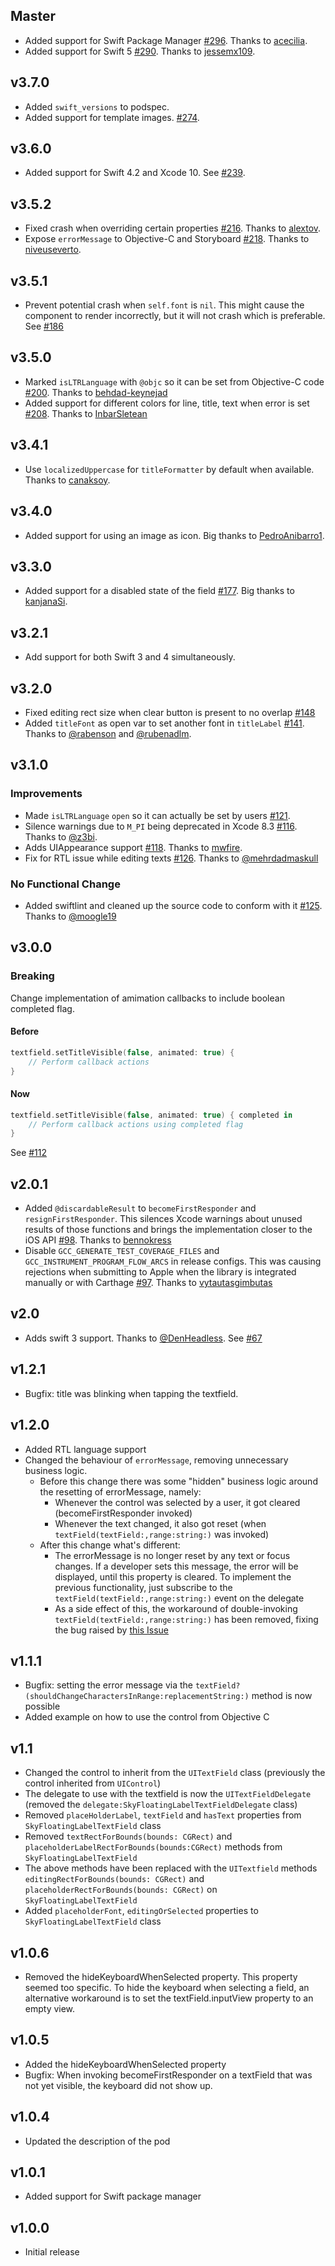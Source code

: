 Master
------

* Added support for Swift Package Manager [#296](https://github.com/Skyscanner/SkyFloatingLabelTextField/pull/296). Thanks to [acecilia](https://github.com/acecilia).
* Added support for Swift 5 [#290](https://github.com/Skyscanner/SkyFloatingLabelTextField/pull/290). Thanks to [jessemx109](https://github.com/jessemx109).

v3.7.0
------

* Added `swift_versions` to podspec.
* Added support for template images. [#274](https://github.com/Skyscanner/SkyFloatingLabelTextField/pull/274).

v3.6.0
------

* Added support for Swift 4.2 and Xcode 10. See [#239](https://github.com/Skyscanner/SkyFloatingLabelTextField/pull/216).

v3.5.2
------

* Fixed crash when overriding certain properties [#216](https://github.com/Skyscanner/SkyFloatingLabelTextField/pull/216). Thanks to [alextov](https://github.com/alextov).
* Expose `errorMessage` to Objective-C and Storyboard [#218](https://github.com/Skyscanner/SkyFloatingLabelTextField/pull/218). Thanks to [niveuseverto](https://github.com/niveuseverto).

v3.5.1
------

* Prevent potential crash when `self.font` is `nil`. This might cause the component to render incorrectly, but it will not crash which is preferable. See [#186](https://github.com/Skyscanner/SkyFloatingLabelTextField/issues/186)

v3.5.0
------

* Marked `isLTRLanguage` with `@objc` so it can be set from Objective-C code [#200](https://github.com/Skyscanner/SkyFloatingLabelTextField/pull/200). Thanks to [behdad-keynejad](https://github.com/behdad-keynejad)
* Added support for different colors for line, title, text when error is set [#208](https://github.com/Skyscanner/SkyFloatingLabelTextField/pull/208). Thanks to [InbarSletean](https://github.com/InbarSletean)

v3.4.1
-------

* Use `localizedUppercase` for `titleFormatter` by default when available. Thanks to [canaksoy](https://github.com/canaksoy).

v3.4.0
------

* Added support for using an image as icon. Big thanks to [PedroAnibarro1](https://github.com/pedroanibarro1).

v3.3.0
------

* Added support for a disabled state of the field [#177](https://github.com/Skyscanner/SkyFloatingLabelTextField/pull/177). Big thanks to [kanjanaSi](https://github.com/kanjanaSi).

v3.2.1
------
* Add support for both Swift 3 and 4 simultaneously.

v3.2.0
------
* Fixed editing rect size when clear button is present to no overlap [#148](https://github.com/Skyscanner/SkyFloatingLabelTextField/pull/148)
* Added `titleFont` as open var to set another font in `titleLabel` [#141](https://github.com/Skyscanner/SkyFloatingLabelTextField/pull/141). Thanks to [@rabenson](https://github.com/rabenson) and [@rubenadlm](https://github.com/rubenadlm).

v3.1.0
------

### Improvements

* Made `isLTRLanguage` `open` so it can actually be set by users [#121](https://github.com/Skyscanner/SkyFloatingLabelTextField/pull/121).
* Silence warnings due to `M_PI` being deprecated in Xcode 8.3 [#116](https://github.com/Skyscanner/SkyFloatingLabelTextField/pull/116). Thanks to [@z3bi](https://github.com/z3bi).
* Adds UIAppearance support [#118](https://github.com/Skyscanner/SkyFloatingLabelTextField/pull/118). Thanks to [mwfire](https://github.com/mwfire).
* Fix for RTL issue while editing texts [#126](https://github.com/Skyscanner/SkyFloatingLabelTextField/pull/126). Thanks to [@mehrdadmaskull](https://github.com/Mehrdadmaskull)

### No Functional Change

* Added swiftlint and cleaned up the source code to conform with it [#125](https://github.com/Skyscanner/SkyFloatingLabelTextField/pull/125). Thanks to [@moogle19](https://github.com/moogle19)

v3.0.0
-----------------

### Breaking

Change implementation of amimation callbacks to include boolean completed flag.

#### Before
```swift
textfield.setTitleVisible(false, animated: true) {
	// Perform callback actions
}
```

#### Now

```swift
textfield.setTitleVisible(false, animated: true) { completed in
	// Perform callback actions using completed flag
}
```

See [#112](https://github.com/Skyscanner/SkyFloatingLabelTextField/pull/112)

v2.0.1
------

* Added `@discardableResult` to `becomeFirstResponder` and `resignFirstResponder`. This silences Xcode warnings about unused results of those functions and brings the implementation closer to the iOS API [#98](https://github.com/Skyscanner/SkyFloatingLabelTextField/pull/98). Thanks to [bennokress](https://github.com/bennokress)
* Disable `GCC_GENERATE_TEST_COVERAGE_FILES` and `GCC_INSTRUMENT_PROGRAM_FLOW_ARCS` in release configs. This was causing rejections when submitting to Apple when the library is integrated manually or with Carthage [#97](https://github.com/Skyscanner/SkyFloatingLabelTextField/pull/97). Thanks to [vytautasgimbutas](https://github.com/vytautasgimbutas)

v2.0
----

+ Adds swift 3 support. Thanks to [@DenHeadless](https://github.com/DenHeadless). See [#67](https://github.com/Skyscanner/SkyFloatingLabelTextField/pull/67)

v1.2.1
-----

* Bugfix: title was blinking when tapping the textfield.

v1.2.0
------

* Added RTL language support
* Changed the behaviour of `errorMessage`, removing unnecessary business logic.
  * Before this change there was some "hidden" business logic around the resetting of errorMessage, namely:
    * Whenever the control was selected by a user, it got cleared (becomeFirstResponder invoked)
    * Whenever the text changed, it also got reset (when `textField(textField:,range:string:)` was invoked)
  * After this change what's different:
    * The errorMessage is no longer reset by any text or focus changes. If a developer sets this message, the error will be displayed, until this property is cleared. To implement the previous functionality, just subscribe to the `textField(textField:,range:string:)` event on the delegate
    * As a side effect of this, the workaround of double-invoking `textField(textField:,range:string:)` has been removed, fixing the bug raised by [this Issue](https://github.com/Skyscanner/SkyFloatingLabelTextField/issues/27)

v1.1.1
----------
* Bugfix: setting the error message via the `textField?(shouldChangeCharactersInRange:replacementString:)` method is now possible
* Added example on how to use the control from Objective C

v1.1
----------
* Changed the control to inherit from the `UITextField` class (previously the control inherited from `UIControl`)
* The delegate to use with the textfield is now the `UITextFieldDelegate` (removed the `delegate:SkyFloatingLabelTextFieldDelegate` class)
* Removed `placeHolderLabel`, `textField` and `hasText` properties from `SkyFloatingLabelTextField` class
* Removed `textRectForBounds(bounds: CGRect)` and `placeholderLabelRectForBounds(bounds:CGRect)` methods from `SkyFloatingLabelTextField`
* The above methods have been replaced with the `UITextfield` methods `editingRectForBounds(bounds: CGRect)` and `placeholderRectForBounds(bounds: CGRect)` on `SkyFloatingLabelTextField`
* Added `placeholderFont`, `editingOrSelected` properties to `SkyFloatingLabelTextField` class

v1.0.6
----------
* Removed the hideKeyboardWhenSelected property. This property seemed too specific. To hide the keyboard when selecting a field, an alternative workaround is to set the textField.inputView property to an empty view.

v1.0.5
----------
* Added the hideKeyboardWhenSelected property
* Bugfix: When invoking becomeFirstResponder on a textField that was not yet visible, the keyboard did not show up.

v1.0.4
----------
* Updated the description of the pod

v1.0.1
----------
* Added support for Swift package manager

v1.0.0
----------
* Initial release
